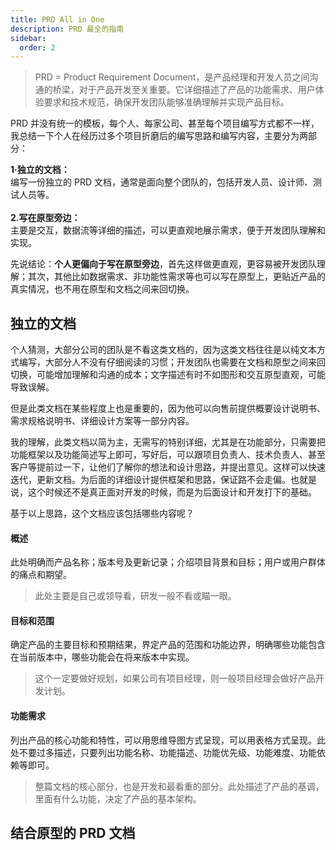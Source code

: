 ```yaml
---
title: PRD All in One
description: PRD 最全的指南
sidebar: 
  order: 2
---
```

> PRD = Product Requirement Document，是产品经理和开发人员之间沟通的桥梁，对于产品开发至关重要。它详细描述了产品的功能需求、用户体验要求和技术规范，确保开发团队能够准确理解并实现产品目标。

PRD 并没有统一的模板，每个人、每家公司、甚至每个项目编写方式都不一样，我总结一下个人在经历过多个项目折磨后的编写思路和编写内容，主要分为两部分：

**1·独立的文档：**
\
编写一份独立的 PRD 文档，通常是面向整个团队的，包括开发人员、设计师、测试人员等。
\
\
**2.写在原型旁边：**
\
主要是交互，数据流等详细的描述，可以更直观地展示需求，便于开发团队理解和实现。

先说结论：**个人更偏向于写在原型旁边**，首先这样做更直观，更容易被开发团队理解；其次，其他比如数据需求、非功能性需求等也可以写在原型上，更贴近产品的真实情况，也不用在原型和文档之间来回切换。

## 独立的文档

个人猜测，大部分公司的团队是不看这类文档的，因为这类文档往往是以纯文本方式编写，大部分人不没有仔细阅读的习惯；开发团队也需要在文档和原型之间来回切换，可能增加理解和沟通的成本；文字描述有时不如图形和交互原型直观，可能导致误解。

但是此类文档在某些程度上也是重要的，因为他可以向售前提供概要设计说明书、需求规格说明书、详细设计方案等一部分内容。

我的理解，此类文档以简为主，无需写的特别详细，尤其是在功能部分，只需要把功能框架以及功能简述写上即可，写好后，可以跟项目负责人、技术负责人、甚至客户等提前过一下，让他们了解你的想法和设计思路，并提出意见。这样可以快速迭代，更新文档。为后面的详细设计提供框架和思路，保证路不会走偏。也就是说，这个时候还不是真正面对开发的时候，而是为后面设计和开发打下的基础。

基于以上思路，这个文档应该包括哪些内容呢？

#### 概述
此处明确而产品名称；版本号及更新记录；介绍项目背景和目标；用户或用户群体的痛点和期望。
> 此处主要是自己或领导看，研发一般不看或瞄一眼。

#### 目标和范围
确定产品的主要目标和预期结果，界定产品的范围和功能边界，明确哪些功能包含在当前版本中，哪些功能会在将来版本中实现。
> 这个一定要做好规划，如果公司有项目经理，则一般项目经理会做好产品开发计划。

#### 功能需求
列出产品的核心功能和特性，可以用思维导图方式呈现，可以用表格方式呈现。此处不要过多描述，只要列出功能名称、功能描述、功能优先级、功能难度、功能依赖等即可。
> 整篇文档的核心部分，也是开发和最看重的部分。此处描述了产品的基调，里面有什么功能，决定了产品的基本架构。

## 结合原型的 PRD 文档